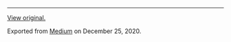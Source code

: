 ------------------------------------------------------------------------

  

[View original.](https://medium.com/p/3ef5fda7766c)

Exported from [Medium](https://medium.com) on December 25, 2020.
